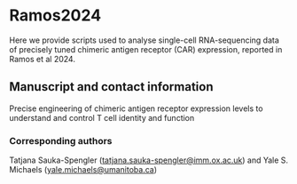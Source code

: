 # Ramos2024
Here we provide scripts used to analyse single-cell RNA-sequencing data of precisely tuned chimeric antigen receptor (CAR) expression, reported in Ramos et al 2024. 

## Manuscript and contact information
Precise engineering of chimeric antigen receptor expression levels to understand and control T cell identity and function
### Corresponding authors 
Tatjana Sauka-Spengler (tatjana.sauka-spengler@imm.ox.ac.uk) and Yale S. Michaels (yale.michaels@umanitoba.ca)
